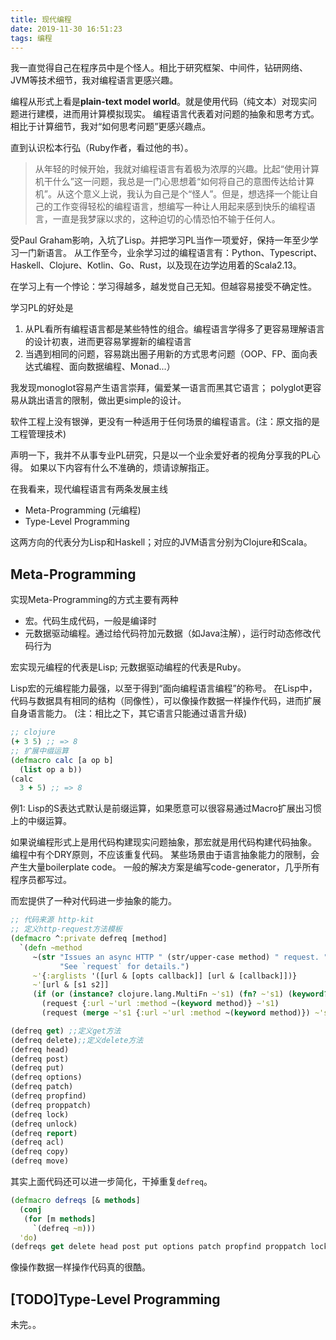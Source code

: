 ```yaml
---
title: 现代编程
date: 2019-11-30 16:51:23
tags: 编程
---
```


我一直觉得自己在程序员中是个怪人。相比于研究框架、中间件，钻研网络、JVM等技术细节，我对编程语言更感兴趣。

编程从形式上看是**plain-text model world**。就是使用代码（纯文本）对现实问题进行建模，进而用计算模拟现实。
编程语言代表着对问题的抽象和思考方式。相比于计算细节，我对“如何思考问题”更感兴趣点。

直到认识松本行弘（Ruby作者，看过他的书）。

> 从年轻的时候开始，我就对编程语言有着极为浓厚的兴趣。比起“使用计算机干什么”这一问题，我总是一门心思想着“如何将自己的意图传达给计算机”。从这个意义上说，我认为自己是个“怪人”。但是，想选择一个能让自己的工作变得轻松的编程语言，想编写一种让人用起来感到快乐的编程语言，一直是我梦寐以求的，这种迫切的心情恐怕不输于任何人。

受Paul Graham影响，入坑了Lisp。并把学习PL当作一项爱好，保持一年至少学习一门新语言。
从工作至今，业余学习过的编程语言有：Python、Typescript、Haskell、Clojure、Kotlin、Go、Rust，以及现在边学边用着的Scala2.13。

在学习上有一个悖论：学习得越多，越发觉自己无知。但越容易接受不确定性。

学习PL的好处是
1) 从PL看所有编程语言都是某些特性的组合。编程语言学得多了更容易理解语言的设计初衷，进而更容易掌握新的编程语言
2) 当遇到相同的问题，容易跳出圈子用新的方式思考问题（OOP、FP、面向表达式编程、面向数据编程、Monad...）

我发现monoglot容易产生语言崇拜，偏爱某一语言而黑其它语言；
polyglot更容易从跳出语言的限制，做出更simple的设计。

软件工程上没有银弹，更没有一种适用于任何场景的编程语言。(注：原文指的是工程管理技术)

<!-- 
我一直觉得一个程序员至少掌握3门语言。
而且一般有一定工作经验的话，都不只限于任一语言吧。
- 工作的语言（Java、Rust、C/C++）。
- 脚本语言（Python、Ruby、Groovy）。用于快速原型设计和处理日常问题
- 快乐的编程语言（Clojure、Ruby）。用于探索编程并实现自己想法 -->


声明一下，我并不从事专业PL研究，只是以一个业余爱好者的视角分享我的PL心得。
如果以下内容有什么不准确的，烦请谅解指正。

在我看来，现代编程语言有两条发展主线
- Meta-Programming (元编程)
- Type-Level Programming

这两方向的代表分为Lisp和Haskell；对应的JVM语言分别为Clojure和Scala。

## Meta-Programming

实现Meta-Programming的方式主要有两种
- 宏。代码生成代码，一般是编译时
- 元数据驱动编程。通过给代码符加元数据（如Java注解），运行时动态修改代码行为

宏实现元编程的代表是Lisp; 元数据驱动编程的代表是Ruby。

Lisp宏的元编程能力最强，以至于得到“面向编程语言编程”的称号。
在Lisp中，代码与数据具有相同的结构（同像性），可以像操作数据一样操作代码，进而扩展自身语言能力。
(注：相比之下，其它语言只能通过语言升级)

```clojure
;; clojure
(+ 3 5) ;; => 8
;; 扩展中缀运算
(defmacro calc [a op b]
  (list op a b))
(calc
  3 + 5) ;; => 8
```
例1: Lisp的S表达式默认是前缀运算，如果愿意可以很容易通过Macro扩展出习惯上的中缀运算。

如果说编程形式上是用代码构建现实问题抽象，那宏就是用代码构建代码抽象。
编程中有个DRY原则，不应该重复代码。
某些场景由于语言抽象能力的限制，会产生大量boilerplate code。
一般的解决方案是编写code-generator，几乎所有程序员都写过。

而宏提供了一种对代码进一步抽象的能力。
```clojure
;; 代码来源 http-kit
;; 定义http-request方法模板
(defmacro ^:private defreq [method]
  `(defn ~method
     ~(str "Issues an async HTTP " (str/upper-case method) " request. "
           "See `request` for details.")
     ~'{:arglists '([url & [opts callback]] [url & [callback]])}
     ~'[url & [s1 s2]]
     (if (or (instance? clojure.lang.MultiFn ~'s1) (fn? ~'s1) (keyword? ~'s1))
       (request {:url ~'url :method ~(keyword method)} ~'s1)
       (request (merge ~'s1 {:url ~'url :method ~(keyword method)}) ~'s2))))

(defreq get) ;;定义get方法
(defreq delete);;定义delete方法
(defreq head)
(defreq post)
(defreq put)
(defreq options)
(defreq patch)
(defreq propfind)
(defreq proppatch)
(defreq lock)
(defreq unlock)
(defreq report)
(defreq acl)
(defreq copy)
(defreq move)
```

其实上面代码还可以进一步简化，干掉重复`defreq`。
```clojure
(defmacro defreqs [& methods]
  (conj 
   (for [m methods]
     `(defreq ~m))) 
  'do)
(defreqs get delete head post put options patch propfind proppatch lock unlock report acl copy move)
```

像操作数据一样操作代码真的很酷。


## [TODO]Type-Level Programming
<!-- 
这篇一直很难下笔，因为，我也还在学习中，很难把Type说清楚。

按Haskell文档，最早是为了引入类型约束而引入type class，但是后来发现type class的作用超出了预期。
-->
未完。。
